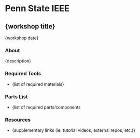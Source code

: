 # Penn State IEEE
## {workshop title}
{workshop date}

### About 
{description}

### Required Tools
- {list of required materials}

### Parts List
- {list of required parts/components

### Resources
- {supplementary links (ie. tutorial videos, external repos, etc.)}
